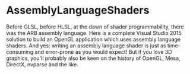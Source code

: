 # AssemblyLanguageShaders
Before GLSL, before HLSL, at the dawn of shader programmability, there was the ARB assembly language. Here is a complete Visual Studio 2015 solution to build an OpenGL application which uses assembly language shaders. And yes: writing an assembly language shader is just as time-consuming and error-prone as you would expect! But if you love 3D graphics, you'll probably also be keen on the history of OpenGL, Mesa, DirectX, nvparse and the like. 
